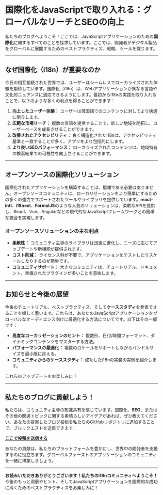 # 国際化をJavaScriptで取り入れる：グローバルなリーチとSEOの向上

私たちのブログへようこそ！ここでは、JavaScriptアプリケーションのための**国際化**に関するすべてのことを探求しています。ここでは、開発者がデジタル製品をグローバルに展開するためのベストプラクティス、戦略、ツールを探ります。

---

## なぜ国際化（i18n）が重要なのか

今日の相互接続された世界では、ユーザーはシームレスでローカライズされた体験を期待しています。国際化（i18n）は、Webアプリケーションが異なる言語や文化的ニュアンスに適応できるようにします。最初からi18nの実践を取り入れることで、以下のような多くの利点を得ることができます：

1. **向上したユーザー体験：** ユーザーは母国語でのコンテンツに対してより快適に関与します。
2. **広範な市場リーチ：** 複数の言語を提供することで、新しい地域を開拓し、ユーザーベースを成長させることができます。
3. **改善されたアクセシビリティ：** 良く構造化されたi18nは、アクセシビリティ基準と一致することが多く、アプリをより包括的にします。
4. **より良いSEOパフォーマンス：** ローカライズされたコンテンツは、地域特有の検索結果での可視性を向上させることができます。

---

## オープンソースの国際化ソリューション

国際化されたアプリケーションを構築することは、複雑である必要はありません。オープンソースコミュニティは、ローカリゼーションをより簡単にするための多くの強力でサポートされたツールやライブラリを提供しています。**react-intl**、**i18next**、**FormatJS**のような人気のソリューションは、柔軟なAPIを提供し、React、Vue、Angularなどの現代的なJavaScriptフレームワークとの簡単な統合を実現します。

### オープンソースソリューションの主な利点

- **柔軟性：** コミュニティ主導のライブラリは迅速に進化し、ニーズに応じてアップデートや新機能が提供されます。
- **コスト削減：** ライセンス料が不要で、アプリケーションをテストしたりスケールしたりするのが簡単です。
- **コミュニティサポート：** 大きなコミュニティは、チュートリアル、ドキュメント、準備されたプラグインが多いことを意味します。

---

## お知らせと今後の展望

今後のチュートリアル、ベストプラクティス、そして**ケーススタディ**を発表できることを嬉しく思います。これらは、あなたのJavaScriptアプリケーションをグローバルなオーディエンス向けに最適化する方法についてです。以下はその一部です：

- **高度なローカリゼーションのヒント：** 複数形、日付/時間フォーマット、ダイナミックコンテンツをマスターする方法。
- **パフォーマンスの最適化：** 複数のロケールをサポートしながらバンドルサイズを最小限に抑える。
- **コミュニティからのケーススタディ：** 成功したi18nの実装の実例を紹介します。

これらのアップデートをお楽しみに！

---

## 私たちのブログに貢献しよう！

私たちは、コミュニティ主導の知識共有を信じています。国際化、**SEO**、またはその他の関連トピックに関する素晴らしいアイデアがあれば、ぜひ教えてください。あなたの提案したブログ投稿を私たちのGitHubリポジトリに追加することで、プルリクエストを送信できます：

[**ここで投稿を送信する**](https://github.com/aymericzip/intlayer/blob/main/blog)

あなたの貢献は、私たちのプラットフォームを豊かにし、世界中の開発者を支援するのに役立ちます。グローバルファーストのアプリケーションのコミュニティを一緒に構築しましょう。

---

**お読みいただきありがとうございます！私たちのi18nコミュニティへようこそ！** 今後のもっと洞察やヒント、そしてJavaScriptアプリケーションを国際的な成功に導くためのベストプラクティスをお楽しみに！
